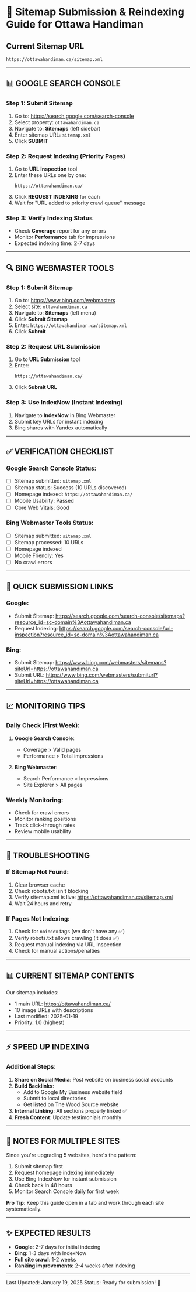 # 🚀 Sitemap Submission & Reindexing Guide for Ottawa Handiman

## Current Sitemap URL
```
https://ottawahandiman.ca/sitemap.xml
```

---

## 📊 GOOGLE SEARCH CONSOLE

### Step 1: Submit Sitemap
1. Go to: https://search.google.com/search-console
2. Select property: `ottawahandiman.ca`
3. Navigate to: **Sitemaps** (left sidebar)
4. Enter sitemap URL: `sitemap.xml`
5. Click **SUBMIT**

### Step 2: Request Indexing (Priority Pages)
1. Go to **URL Inspection** tool
2. Enter these URLs one by one:
   ```
   https://ottawahandiman.ca/
   ```
3. Click **REQUEST INDEXING** for each
4. Wait for "URL added to priority crawl queue" message

### Step 3: Verify Indexing Status
- Check **Coverage** report for any errors
- Monitor **Performance** tab for impressions
- Expected indexing time: 2-7 days

---

## 🔍 BING WEBMASTER TOOLS

### Step 1: Submit Sitemap
1. Go to: https://www.bing.com/webmasters
2. Select site: `ottawahandiman.ca`
3. Navigate to: **Sitemaps** (left menu)
4. Click **Submit Sitemap**
5. Enter: `https://ottawahandiman.ca/sitemap.xml`
6. Click **Submit**

### Step 2: Request URL Submission
1. Go to **URL Submission** tool
2. Enter:
   ```
   https://ottawahandiman.ca/
   ```
3. Click **Submit URL**

### Step 3: Use IndexNow (Instant Indexing)
1. Navigate to **IndexNow** in Bing Webmaster
2. Submit key URLs for instant indexing
3. Bing shares with Yandex automatically

---

## ✅ VERIFICATION CHECKLIST

### Google Search Console Status:
- [ ] Sitemap submitted: `sitemap.xml`
- [ ] Sitemap status: Success (10 URLs discovered)
- [ ] Homepage indexed: `https://ottawahandiman.ca/`
- [ ] Mobile Usability: Passed
- [ ] Core Web Vitals: Good

### Bing Webmaster Tools Status:
- [ ] Sitemap submitted: `sitemap.xml`
- [ ] Sitemap processed: 10 URLs
- [ ] Homepage indexed
- [ ] Mobile Friendly: Yes
- [ ] No crawl errors

---

## 🎯 QUICK SUBMISSION LINKS

### Google:
- Submit Sitemap: https://search.google.com/search-console/sitemaps?resource_id=sc-domain%3Aottawahandiman.ca
- Request Indexing: https://search.google.com/search-console/url-inspection?resource_id=sc-domain%3Aottawahandiman.ca

### Bing:
- Submit Sitemap: https://www.bing.com/webmasters/sitemaps?siteUrl=https://ottawahandiman.ca
- Submit URL: https://www.bing.com/webmasters/submiturl?siteUrl=https://ottawahandiman.ca

---

## 📈 MONITORING TIPS

### Daily Check (First Week):
1. **Google Search Console**:
   - Coverage > Valid pages
   - Performance > Total impressions
   
2. **Bing Webmaster**:
   - Search Performance > Impressions
   - Site Explorer > All pages

### Weekly Monitoring:
- Check for crawl errors
- Monitor ranking positions
- Track click-through rates
- Review mobile usability

---

## 🔧 TROUBLESHOOTING

### If Sitemap Not Found:
1. Clear browser cache
2. Check robots.txt isn't blocking
3. Verify sitemap.xml is live: https://ottawahandiman.ca/sitemap.xml
4. Wait 24 hours and retry

### If Pages Not Indexing:
1. Check for `noindex` tags (we don't have any ✅)
2. Verify robots.txt allows crawling (it does ✅)
3. Request manual indexing via URL Inspection
4. Check for manual actions/penalties

---

## 📊 CURRENT SITEMAP CONTENTS

Our sitemap includes:
- 1 main URL: https://ottawahandiman.ca/
- 10 image URLs with descriptions
- Last modified: 2025-01-19
- Priority: 1.0 (highest)

---

## ⚡ SPEED UP INDEXING

### Additional Steps:
1. **Share on Social Media**: Post website on business social accounts
2. **Build Backlinks**: 
   - Add to Google My Business website field
   - Submit to local directories
   - Get listed on The Wood Source website
3. **Internal Linking**: All sections properly linked ✅
4. **Fresh Content**: Update testimonials monthly

---

## 📝 NOTES FOR MULTIPLE SITES

Since you're upgrading 5 websites, here's the pattern:
1. Submit sitemap first
2. Request homepage indexing immediately
3. Use Bing IndexNow for instant submission
4. Check back in 48 hours
5. Monitor Search Console daily for first week

**Pro Tip**: Keep this guide open in a tab and work through each site systematically.

---

## ✨ EXPECTED RESULTS

- **Google**: 2-7 days for initial indexing
- **Bing**: 1-3 days with IndexNow
- **Full site crawl**: 1-2 weeks
- **Ranking improvements**: 2-4 weeks after indexing

---

Last Updated: January 19, 2025
Status: Ready for submission! 🚀